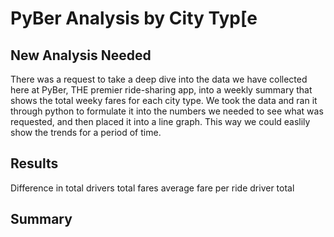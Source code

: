 # PyBer Analysis by City Typ[e

## New Analysis Needed
There was a request to take a deep dive into the data we have collected here at PyBer, THE premier ride-sharing app, into a weekly summary that shows the total weeky fares for each city type. We took the data and ran it through python to formulate it into the numbers we needed to see what was requested, and then placed it into a line graph. This way we could easlily show the trends for a period of time. 

## Results
Difference in 
total drivers
total fares
average fare per ride
driver total

## Summary
